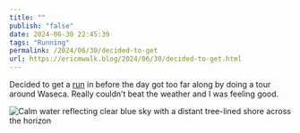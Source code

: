 ```yaml
---
title: ""
publish: "false"
date: 2024-06-30 22:45:39
tags: "Running"
permalink: /2024/06/30/decided-to-get
url: https://ericmwalk.blog/2024/06/30/decided-to-get.html
---
```


Decided to get a [run](https://www.strava.com/activities/11776112460) in before the day got too far along by doing a tour around Waseca. Really couldn’t beat the weather and I was feeling good.

![Calm water reflecting clear blue sky with a distant tree-lined shore across the horizon](https://ericmwalk.blog/uploads/2024/img-0591.jpeg)
